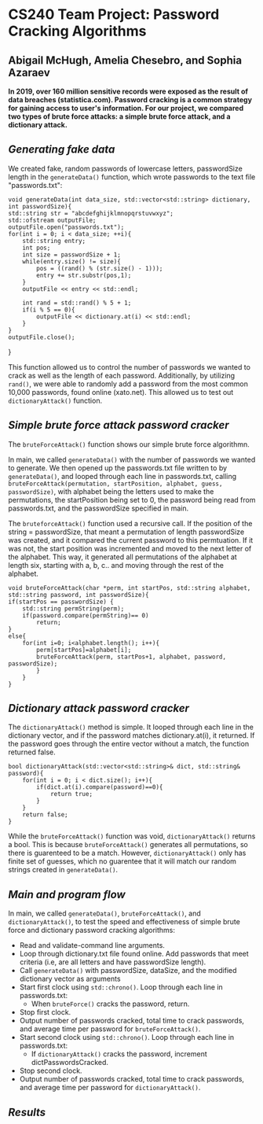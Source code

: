 # CS240 Team Project: Password Cracking Algorithms
## Abigail McHugh, Amelia Chesebro, and Sophia Azaraev

**In 2019, over 160 million sensitive records were exposed as the result of data breaches (statistica.com). Password cracking is a common strategy for gaining access to user's information.
For our project, we compared two types of brute force attacks: a simple brute force attack, and a
dictionary attack.**

## _Generating fake data_
We created fake, random passwords of lowercase letters, passwordSize length in the `generateData()` function, which wrote passwords to the text file "passwords.txt": 

	void generateData(int data_size, std::vector<std::string> dictionary, int passwordSize){
	std::string str = "abcdefghijklmnopqrstuvwxyz";
	std::ofstream outputFile;
	outputFile.open("passwords.txt");
	for(int i = 0; i < data_size; ++i){
		std::string entry;
		int pos;
		int size = passwordSize + 1;
		while(entry.size() != size){
			pos = ((rand() % (str.size() - 1)));
			entry += str.substr(pos,1);
		}
		outputFile << entry << std::endl;

		int rand = std::rand() % 5 + 1;
		if(i % 5 == 0){
			outputFile << dictionary.at(i) << std::endl;
		}
	}
	outputFile.close();
}

This function allowed us to control the number of passwords we wanted to crack as well as the length of each password. Additionally, by utilizing `rand()`, we were able to randomly add a password from the most common 10,000 passwords, found online (xato.net). This allowed us to test out `dictionaryAttack()` function.

## _Simple brute force attack password cracker_
The `bruteForceAttack()` function shows our simple brute force algorithmn.

In main, we called `generateData()` with the number of passwords we wanted to generate. We then opened up the passwords.txt file written to by `generateData()`, and looped through each line in passwords.txt, calling `bruteForceAttack(permutation, startPosition, alphabet, guess, passwordSize)`, with alphabet being the letters used to make the permutations, the startPosition being set to 0, the password being read from passwords.txt, and the passwordSize specified in main.

The `bruteforceAttack()` function used a recursive call. If the position of the string = passwordSize, that meant a permutation of length passwordSize was created, and it compared the current password to this permtuation. If it was not, the start position was incremented and moved to the next letter of the alphabet. This way, it generated all permutations of the alphabet at length six, starting with a, b, c.. and moving through the rest of the alphabet.

	void bruteForceAttack(char *perm, int startPos, std::string alphabet, std::string password, int passwordSize){
	if(startPos == passwordSize) {
		std::string permString(perm);
		if(password.compare(permString)== 0)
			return;
	}
	else{
		for(int i=0; i<alphabet.length(); i++){
			perm[startPos]=alphabet[i];
			bruteForceAttack(perm, startPos+1, alphabet, password, passwordSize);
			}
		}	
	}

## _Dictionary attack password cracker_
The `dictionaryAttack()` method is simple. It looped through each line in the dictionary vector, and if the password matches dictionary.at(i), it returned. If the password goes through the entire vector without a match, the function returned false.

	bool dictionaryAttack(std::vector<std::string>& dict, std::string& password){
		for(int i = 0; i < dict.size(); i++){
			if(dict.at(i).compare(password)==0){
				return true;
			}
		}
		return false;
	}

While the `bruteForceAttack()` function was void, `dictionaryAttack()` returns a bool. This is because `bruteForceAttack()` generates all permutations, so there is guarenteed to be a match. However, `dictionaryAttack()` only has finite set of guesses, which no guarentee that it will match our random strings created in `generateData()`. 

## _Main and program flow_
In main, we called `generateData()`, `bruteForceAttack()`, and `dictionaryAttack()`, to test the speed and effectiveness of simple brute force and dictionary password cracking algorithms:
- Read and validate-command line arguments.
- Loop through dictionary.txt file found online. Add passwords that meet criteria (i.e, are all letters and have passwordSize 	length).
- Call `generateData()` with passwordSize, dataSize, and the modified dictionary vector as arguments
- Start first clock using `std::chrono()`. Loop through each line in passwords.txt:
    - When `bruteForce()` cracks the password, return.
- Stop first clock.
- Output number of passwords cracked, total time to crack passwords, and average time per password for `bruteForceAttack()`.
- Start second clock using `std::chrono()`. Loop through each line in passwords.txt:
    - If `dictionaryAttack()` cracks the password, increment dictPasswordsCracked.
- Stop second clock.
- Output number of passwords cracked, total time to crack passwords, and average time per password for `dictionaryAttack()`.

## _Results_
